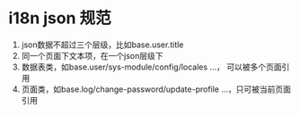 # i18n json 规范
1. json数据不超过三个层级，比如base.user.title
2. 同一个页面下文本项，在一个json层级下
3. 数据表类，如base.user/sys-module/config/locales ...， 可以被多个页面引用
4. 页面类，如base.log/change-password/update-profile ...，只可被当前页面引用
